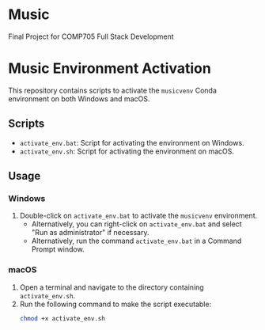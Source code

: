 # Music
Final Project for COMP705 Full Stack Development

# Music Environment Activation

This repository contains scripts to activate the `musicvenv` Conda environment on both Windows and macOS.

## Scripts

- `activate_env.bat`: Script for activating the environment on Windows.
- `activate_env.sh`: Script for activating the environment on macOS.

## Usage

### Windows

1. Double-click on `activate_env.bat` to activate the `musicvenv` environment.
   - Alternatively, you can right-click on `activate_env.bat` and select "Run as administrator" if necessary.
   - Alternatively, run the command `activate_env.bat` in a Command Prompt window.

### macOS

1. Open a terminal and navigate to the directory containing `activate_env.sh`.
2. Run the following command to make the script executable:
   ```bash
   chmod +x activate_env.sh
   ```
